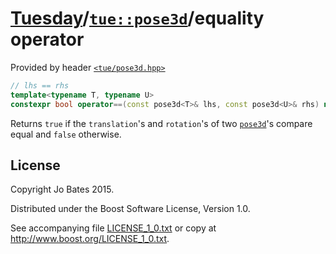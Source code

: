 [Tuesday](../../../README.md)/[`tue::pose3d`](../../headers/pose3d.md)/equality operator
========================================================================================
Provided by header [`<tue/pose3d.hpp>`](../../headers/pose3d.md)

```c++
// lhs == rhs
template<typename T, typename U>
constexpr bool operator==(const pose3d<T>& lhs, const pose3d<U>& rhs) noexcept;
```

Returns `true` if the `translation`'s and `rotation`'s of two
[`pose3d`](../../headers/pose3d.md)'s compare equal and `false` otherwise.

License
-------
Copyright Jo Bates 2015.

Distributed under the Boost Software License, Version 1.0.

See accompanying file [LICENSE_1_0.txt](../../../LICENSE_1_0.txt) or copy at
http://www.boost.org/LICENSE_1_0.txt.

